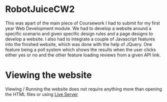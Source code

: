 # RobotJuiceCW2

This was apart of the main piece of Coursework I had to submit for my first year Web Development module. We had to develop a website around a specific scenario and given specific design rules and a page designs to develop a website.
I also had to integrate a couple of Javascript features into the finished website, which was done with the help of JQuery. One feature being a poll system which shows the results when the user clicks either yes or no and the other feature loading reviews from a given API link.

# Viewing the website

Viewing / Running the website does not require anything more than opening the HTML files or using [Live Server](https://marketplace.visualstudio.com/items?itemName=ritwickdey.LiveServer)


